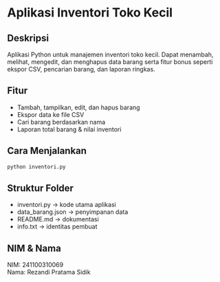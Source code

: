 # Aplikasi Inventori Toko Kecil

## Deskripsi
Aplikasi Python untuk manajemen inventori toko kecil. Dapat menambah, melihat, mengedit, dan menghapus data barang serta fitur bonus seperti ekspor CSV, pencarian barang, dan laporan ringkas.

## Fitur
- Tambah, tampilkan, edit, dan hapus barang
- Ekspor data ke file CSV
- Cari barang berdasarkan nama
- Laporan total barang & nilai inventori

## Cara Menjalankan
```bash
python inventori.py
```

## Struktur Folder
- inventori.py → kode utama aplikasi
- data_barang.json → penyimpanan data
- README.md → dokumentasi
- info.txt → identitas pembuat

## NIM & Nama
NIM: 241100310069  
Nama: Rezandi Pratama Sidik
